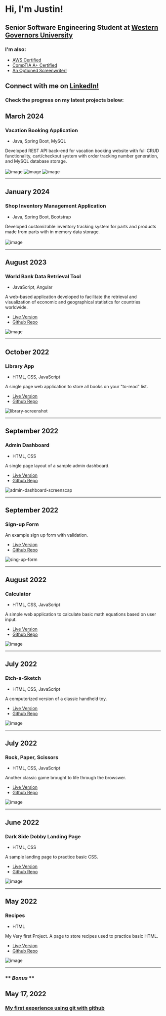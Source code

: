 # Hi, I'm Justin!

## Senior Software Engineering Student at [Western Governors University](https://www.wgu.edu/online-it-degrees/software-engineering-bachelors-program.html)

### I'm also:

* [AWS Certified](https://www.credly.com/badges/d94722e6-b71a-444f-8d31-ac2a269292bd/public_url)
* [CompTIA A+ Certified](https://www.credly.com/badges/220ceaa5-43f3-4d86-85c3-f52f123e89a4/public_url)
* [An Optioned Screenwriter!](https://www.hollywoodreporter.com/movies/movie-news/students-comedy-script-optioned-by-744947/)

## Connect with me on [LinkedIn!](https://www.linkedin.com/in/justin-zaager-70a28917a/)

### Check the progress on my latest projects below:

## March 2024
### Vacation Booking Application
* Java, Spring Boot, MySQL

Developed REST API back-end for vacation booking website with full CRUD functionality, cart/checkout system with order tracking number generation, and MySQL database storage.
<br><br>
![image](https://github.com/jzaager/jzaager/assets/94499968/5ae139e7-b5ec-4fd8-8f76-de145d183459)
![image](https://github.com/jzaager/jzaager/assets/94499968/e3f1d73a-83ff-4238-9fa9-206dd2455647)
![image](https://github.com/jzaager/jzaager/assets/94499968/bf7dc4b6-c63f-479a-8777-ea7816e5585c)

<hr>


## January 2024
### Shop Inventory Management Application
* Java, Spring Boot, Bootstrap

Developed customizable inventory tracking system for parts and products made from parts with in memory data storage.
<br><br>
![image](https://github.com/jzaager/jzaager/assets/94499968/9a666ac0-673d-4389-933a-aaa5fa771683)

<hr>


## August 2023
### World Bank Data Retrieval Tool
* JavaScript, Angular

A web-based application developed to facilitate the retrieval and visualization of economic and geographical statistics for countries worldwide.

- [Live Version](https://jzaager.github.io/world-map/docs/)
- [Github Repo](https://github.com/jzaager/world-map/tree/main)

![image](https://github.com/jzaager/jzaager/assets/94499968/a606e932-2ff1-459a-a430-1b8d7d067c1b)

<hr/>


## October 2022
### Library App
* HTML, CSS, JavaScript
  
A single page web application to store all books on your "to-read" list.

- [Live Version](https://jzaager.github.io/library/)
- [Github Repo](https://github.com/jzaager/library)

![library-screenshot](https://user-images.githubusercontent.com/94499968/195086123-5582c043-348f-4831-b363-c62880cd20b0.png)

<hr/>


## September 2022
### Admin Dashboard
* HTML, CSS
  
A single page layout of a sample admin dashboard.

- [Live Version](https://jzaager.github.io/admin-dashboard/)
- [Github Repo](https://github.com/jzaager/admin-dashboard)

![admin-dashboard-screenscap](https://user-images.githubusercontent.com/94499968/195087933-0815549b-c3e7-4f6c-91c4-1e9ee1f4aa1b.png)

<hr/>

## September 2022
### Sign-up Form

An example sign up form with validation.

- [Live Version](https://jzaager.github.io/sign-up-form/)
- [Github Repo](https://github.com/jzaager/sign-up-form) 

![sing-up-form](https://user-images.githubusercontent.com/94499968/195156305-fe587fe4-bd8e-4678-ba97-d8d58fe47689.png)

<hr/>


## August 2022
### Calculator
* HTML, CSS, JavaScript
  
A simple web application to calculate basic math equations based on user input.

- [Live Version](https://jzaager.github.io/Calculator/)
- [Github Repo](https://github.com/jzaager/Calculator)

![image](https://user-images.githubusercontent.com/94499968/195336576-d5a9cc6b-75ed-42c5-ace0-1b455dccf84b.png)

<hr/>


## July 2022
### Etch-a-Sketch
* HTML, CSS, JavaScript
  
A computerized version of a classic handheld toy.

- [Live Version](https://jzaager.github.io/etch-a-sketch/)
- [Github Repo](https://github.com/jzaager/etch-a-sketch)

![image](https://user-images.githubusercontent.com/94499968/195337951-ec9de8cf-9432-421d-a90f-3fdc422701a4.png)

<hr/>

## July 2022
### Rock, Paper, Scissors
* HTML, CSS, JavaScript
  
Another classic game brought to life through the browswer.

- [Live Version](https://jzaager.github.io/rock-paper-scissors/)
- [Github Repo](https://github.com/jzaager/rock-paper-scissors)

![image](https://user-images.githubusercontent.com/94499968/195338435-9667b6ac-7280-4025-adc2-beb7c1dda569.png)

<hr/>

## June 2022
### Dark Side Dobby Landing Page
* HTML, CSS
  
A sample landing page to practice basic CSS.

- [Live Version](https://jzaager.github.io/DSD-Landing-Page/)
- [Github Repo](https://github.com/jzaager/DSD-Landing-Page)

![image](https://user-images.githubusercontent.com/94499968/195340242-cf8340d3-b2c7-4667-8fff-95bc9bd3110f.png)

<hr/>


## May 2022
### Recipes
* HTML

My Very first Project. A page to store recipes used to practice basic HTML.

- [Live Version](https://jzaager.github.io/odin-recipes/)
- [Github Repo](https://github.com/jzaager/odin-recipes)

![image](https://user-images.githubusercontent.com/94499968/195341194-a3676141-dfc8-4e76-94d2-9f8c04be3645.png)

<hr/>


###  ** *Bonus* ** 
## May 17, 2022

### [My first experience using git with github](https://github.com/jzaager/git_test)

